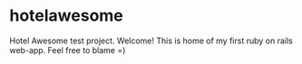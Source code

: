 hotelawesome
============

Hotel Awesome test project.
Welcome!
This is home of my first ruby on rails web-app.
Feel free to blame =)
